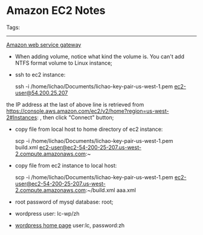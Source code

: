# Amazon EC2 Notes
Tags: 

------

[Amazon web service gateway](http://aws.amazon.com/ec2/)

* When adding volume, notice what kind the volume is. You can't add NTFS format volume to Linux instance;

* ssh to ec2 instance:

    ssh -i /home/lichao/Documents/lichao-key-pair-us-west-1.pem ec2-user@54.200.25.207

the IP address at the last of above line is retrieved from https://console.aws.amazon.com/ec2/v2/home?region=us-west-2#Instances: , then click "Connect" button;

* copy file from local host to home directory of ec2 instance:

    scp -i /home/lichao/Documents/lichao-key-pair-us-west-1.pem build.xml ec2-user@ec2-54-200-25-207.us-west-2.compute.amazonaws.com:~

* copy file from ec2 instance to local host:

    scp -i /home/lichao/Documents/lichao-key-pair-us-west-1.pem ec2-user@ec2-54-200-25-207.us-west-2.compute.amazonaws.com:~/build.xml aaa.xml

* root password of mysql database: root;

* wordpress user: lc-wp/zh

* [wordpress home page](http://ec2-54-200-25-207.us-west-2.compute.amazonaws.com/blog/) user:lc, password:zh
